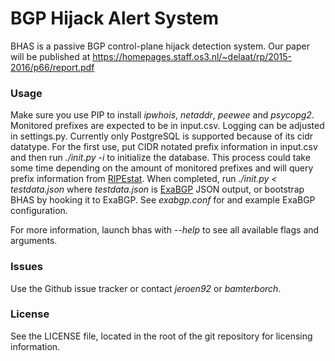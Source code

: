 # BGP Hijack Alert System
BHAS is a passive BGP control-plane hijack detection system. Our paper will be published at https://homepages.staff.os3.nl/~delaat/rp/2015-2016/p66/report.pdf

### Usage
Make sure you use PIP to install *ipwhois*, *netaddr*, *peewee* and *psycopg2*.
Monitored prefixes are expected to be in input.csv. Logging can be adjusted in settings.py. Currently only PostgreSQL is supported because of its cidr datatype.
For the first use, put CIDR notated prefix information in input.csv and then run *./init.py -i* to initialize the database. This process could take some time depending on the amount of monitored prefixes and will query prefix information from [RIPEstat](https://stat.ripe.net). When completed, run *./init.py < testdata.json* where *testdata.json* is [ExaBGP](https://github.com/Exa-Networks/exabgp) JSON output, or bootstrap BHAS by hooking it to ExaBGP. See *exabgp.conf* for and example ExaBGP configuration.

For more information, launch bhas with *--help* to see all available flags and arguments.

### Issues
Use the Github issue tracker or contact *jeroen92* or *bamterborch*.

### License
See the LICENSE file, located in the root of the git repository for licensing information.
